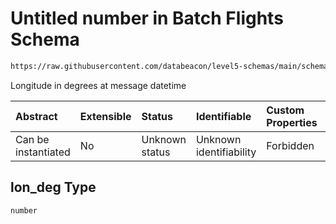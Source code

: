 # Untitled number in Batch Flights Schema

```txt
https://raw.githubusercontent.com/databeacon/level5-schemas/main/schemas/batch/flights.schema.json#/properties/lon_deg
```

Longitude in degrees at message datetime

| Abstract            | Extensible | Status         | Identifiable            | Custom Properties | Additional Properties | Access Restrictions | Defined In                                                                          |
| :------------------ | :--------- | :------------- | :---------------------- | :---------------- | :-------------------- | :------------------ | :---------------------------------------------------------------------------------- |
| Can be instantiated | No         | Unknown status | Unknown identifiability | Forbidden         | Allowed               | none                | [flights.schema.json\*](../../out/batch/flights.schema.json "open original schema") |

## lon\_deg Type

`number`
